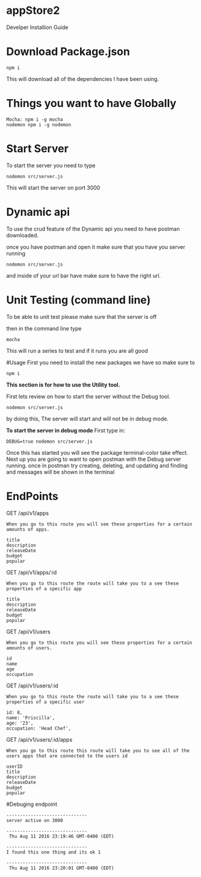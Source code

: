 # appStore2
Develper Installion Guide

# Download Package.json

```
npm i
```
This will download all of the dependencies I have been using.

# Things you want to have Globally

```
Mocha: npm i -g mocha
nodemon npm i -g nodemon
```

# Start Server


To start the server you need to type
```
nodemon src/server.js
```
This will start the server on port 3000


# Dynamic api


To use the crud feature of the Dynamic api you need to have postman downloaded.

once you have postman and open it make sure that you have you server running
```
nodemon src/server.js
```
and inside of your url bar have make sure to have the right url.



# Unit Testing (command line)


To be able to unit test please make sure that the server is off

then in the command line type
```
mocha
```
This will run a series to test and if it runs you are all good


#Usage
First you need to install the new packages we have so make sure to
```
npm i
```

**This section is for how to use the Utility tool.**

First lets review on how to start the server without the Debug tool.

```
nodemon src/server.js
```

by doing this, The server will start and will not be in debug mode.

**To start the server in debug mode**
First type in:

```
DEBUG=true nodemon src/server.js
```

Once this has started you will see the package terminal-color take effect.
Next up you are going to want to open postman with the Debug server running.
once in postman try creating, deleting, and updating and finding and messages will be shown in the
terminal

# EndPoints
GET /api/v1/apps
```
When you go to this route you will see these properties for a certain
amounts of apps.

title
description
releaseDate
budget
popular
```


GET /api/v1/apps/:id
```
When you go to this route the route will take you to a see these properties of a specific app

title
description
releaseDate
budget
popular
```

GET /api/v1/users
```
When you go to this route you will see these properties for a certain
amounts of users.

id
name
age
occupation
```

GET /api/v1/users/:id
```
When you go to this route the route will take you to a see these properties of a specific user

id: 8,
name: 'Priscilla',
age: '23',
occupation: 'Head Chef',
```


GET /api/v1/users/:id/apps
```
When you go to this route this route will take you to see all of the users apps that are connected to the users id

userID
title
description
releaseDate
budget
popular
```

#Debuging endpoint
```
------------------------------
server active on 3000

------------------------------
 Thu Aug 11 2016 23:19:46 GMT-0400 (EDT)

------------------------------
I found this one thing and its ok 1

------------------------------
 Thu Aug 11 2016 23:20:01 GMT-0400 (EDT)
```
